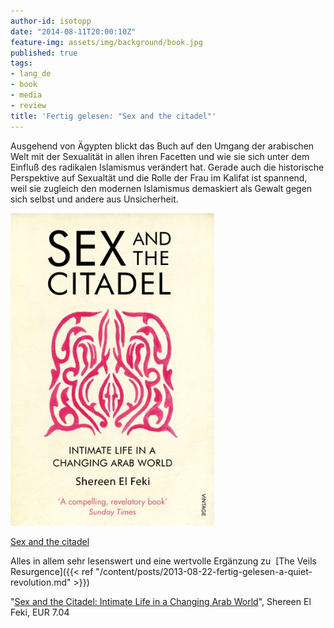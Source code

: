 ```yaml
---
author-id: isotopp
date: "2014-08-11T20:00:10Z"
feature-img: assets/img/background/book.jpg
published: true
tags:
- lang_de
- book
- media
- review
title: 'Fertig gelesen: "Sex and the citadel"'
---
```

Ausgehend von Ägypten blickt das Buch auf den Umgang der arabischen Welt mit der Sexualität in allen ihren Facetten und wie sie sich unter dem Einfluß des radikalen Islamismus verändert hat. Gerade auch die historische Perspektive auf Sexualtät und die Rolle der Frau im Kalifat ist spannend, weil sie zugleich den modernen Islamismus demaskiert als Gewalt gegen sich selbst und andere aus Unsicherheit.

[![](/uploads/2014/08/citadel.jpg)](https://www.amazon.de/Sex-Citadel-Intimate-Changing-World-ebook/dp/B00BFTSZK2)

[Sex and the citadel](https://www.amazon.de/Sex-Citadel-Intimate-Changing-World-ebook/dp/B00BFTSZK2)

Alles in allem sehr lesenswert und eine wertvolle Ergänzung zu 
[The Veils Resurgence]({{< ref "/content/posts/2013-08-22-fertig-gelesen-a-quiet-revolution.md" >}})

"[Sex and the Citadel: Intimate Life in a Changing Arab World](https://www.amazon.de/Sex-Citadel-Intimate-Changing-World-ebook/dp/B00BFTSZK2)", Shereen El Feki, EUR 7.04


